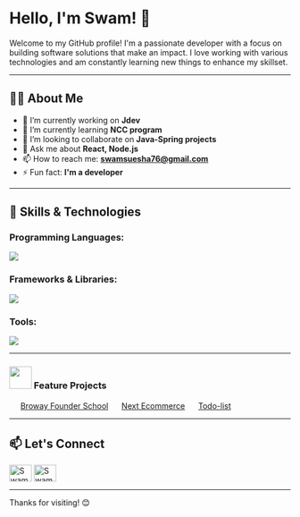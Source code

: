# Hello, I'm Swam! 👋

Welcome to my GitHub profile! I'm a passionate developer with a focus on building software solutions that make an impact. I love working with various technologies and am constantly learning new things to enhance my skillset.

---

## 🧑‍💻 About Me

- 🔭 I’m currently working on **Jdev**
- 🌱 I’m currently learning **NCC program**
- 👯 I’m looking to collaborate on **Java-Spring projects**
- 💬 Ask me about **React, Node.js**
- 📫 How to reach me: **swamsuesha76@gmail.com**
- ⚡ Fun fact: **I'm a developer**

---

## 🚀 Skills & Technologies

### Programming Languages:
<p align="left">
  <a href="https://github.com/swamhtetaungsuesha">
    <img src="https://skillicons.dev/icons?i=js,ts,react,nodejs,nextjs,java" />
  </a>
</p>


### Frameworks & Libraries:
<p align="left">
  <a href="https://github.com/swamhtetaungsuesha">
    <img src="https://skillicons.dev/icons?i=react,nodejs,nextjs,spring" />
  </a>
</p>


### Tools:
<p align="left">
  <a href="https://github.com/swamhtetaungsuesha">
    <img src="https://skillicons.dev/icons?i=git,github,mysql,mongo" />
  </a>
</p>


---

### <img src="https://media.giphy.com/media/kEYGzoUvSXbCNAs0ak/giphy.gif" width="40">  Feature Projects
<img src="https://media.giphy.com/media/KHF2LH5zMtGxHMC3wB/giphy.gif" width="16"> [Broway Founder School](https://broway-founders-school-demo-bg2f.vercel.app/)
<img src="https://media.giphy.com/media/KHF2LH5zMtGxHMC3wB/giphy.gif" width="16"> [Next Ecommerce](https://next-shopping-ecommerce.vercel.app/)
<img src="https://media.giphy.com/media/KHF2LH5zMtGxHMC3wB/giphy.gif" width="16"> [Todo-list](https://nextauth-todo-app.vercel.app/)

---

## 📫 Let's Connect

<p align="left">
<a href="https://www.facebook.com/swam.htag.3?mibextid=ZbWKwL" target="blank">
  <img align="center" src="https://raw.githubusercontent.com/rahuldkjain/github-profile-readme-generator/master/src/images/icons/Social/facebook.svg" alt="Swam Htet Aung" height="30" width="40" /></a>
  
<a href="mailto:swamsuesha76@gmail.com">
  <img align="center" src="https://upload.wikimedia.org/wikipedia/commons/7/7e/Gmail_icon_%282020%29.svg" alt="Swam Htet Aung" height="30" width="40"/>  
</a>
</p>

---

Thanks for visiting! 😊
